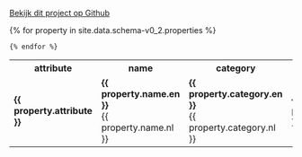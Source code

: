 ---
---
<a href="https://github.com/algoritmeregister/algoritmeregister-metadata-standaard">Bekijk dit project op Github</a>
<br>
<table>
    <tr>
        <th>attribute</th>
        <th>name</th>
        <th>category</th>
        <th>type</th>
        <th>description</th>
        <th>required</th>
    </tr>
    {% for property in site.data.schema-v0_2.properties %}
        <tr>
            <td><b>{{ property.attribute }}</b></td>
            <td><b>{{ property.name.en }}</b><br>
                   {{ property.name.nl }}</td>
            <td><b>{{ property.category.en }}</b><br>
                   {{ property.category.nl }}</td>
            <td><b>{{ property.type }}</b></td>
            <td><b>{{ property.description.en }}</b><br>
                   {{ property.description.nl }}</td>
            <td><b>{{ property.required }}</b></td>
        </tr>

    {% endfor %}
</table>
